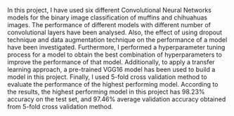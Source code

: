 In this project, I have used six different Convolutional Neural Networks models for the binary image classification of muffins and chihuahuas images. The performance of different models with different number of convolutional layers have been analysed. Also, the effect of using dropout technique and data augmentation technique on the performance of a model have been investigated. Furthermore, I performed a hyperparameter tuning process for a model to obtain the best combination of hyperparameters to improve the performance of that model. Additionally, to apply a transfer learning approach, a pre-trained VGG16 model has been used to build a model in this project. Finally, I used 5-fold cross validation method to evaluate the performance of the highest performing model. According to the results, the highest performing model in this project has 98.23% accuracy on the test set, and 97.46% average validation accuracy obtained from 5-fold cross validation method.
